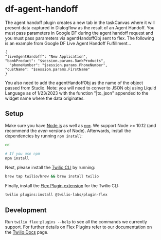# df-agent-handoff

The agent handoff plugin creates a new tab in the taskCanvas where it will present data captured in Dialogflow as the result of an Agent Handoff. You must pass parameters in Google DF during the agent handoff request and you must pass parameters via agentHandoffObj sent to flex. The following is an example from Google DF Live Agent Handoff Fulfillment...

```
{
"liveAgentHandoff": "New Application",
"bankProduct": "$session.params.BankProducts",
  "phoneNumber": "$session.params.PhoneNumber",
"custName": "$session.params.FirstName"
}
```

You also need to add the agentHandoffObj as the name of the object passed from Studio. Note: you will need to conver to JSON obj using Liquid Language as of 1/23/2023 with the function "|to_json" appended to the widget name where the data originates.

## Setup

Make sure you have [Node.js](https://nodejs.org) as well as [`npm`](https://npmjs.com). We support Node >= 10.12 (and recommend the _even_ versions of Node). Afterwards, install the dependencies by running `npm install`:

```bash
cd

# If you use npm
npm install
```

Next, please install the [Twilio CLI](https://www.twilio.com/docs/twilio-cli/quickstart) by running:

```bash
brew tap twilio/brew && brew install twilio
```

Finally, install the [Flex Plugin extension](https://github.com/twilio-labs/plugin-flex/tree/v1-beta) for the Twilio CLI:

```bash
twilio plugins:install @twilio-labs/plugin-flex
```

## Development

Run `twilio flex:plugins --help` to see all the commands we currently support. For further details on Flex Plugins refer to our documentation on the [Twilio Docs](https://www.twilio.com/docs/flex/developer/plugins/cli) page.
